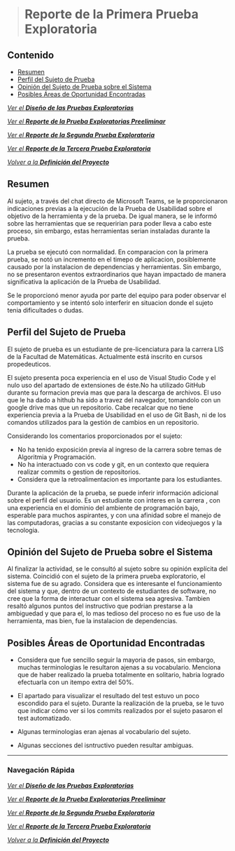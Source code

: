 > # Reporte de la Primera Prueba Exploratoria

## Contenido
- [Resumen](#resumen)
- [Perfil del Sujeto de Prueba](#perfil-del-sujeto-de-prueba)
- [Opinión del Sujeto de Prueba sobre el Sistema](#opinión-del-sujeto-de-prueba-sobre-el-sistema)
- [Posibles Áreas de Oportunidad Encontradas](#posibles-áreas-de-oportunidad-encontradas)

[*Ver el **Diseño de las Pruebas Exploratorias***](../Exploratory%20Test%20Design.md)

[*Ver el **Reporte de la Prueba Exploratorias Preeliminar***](./Preeliminary%20Exploratory%20Test%20Report.md)

[*Ver el **Reporte de la Segunda Prueba Exploratoria***](./2nd%20Exploratory%20Test%20Report.md)

[*Ver el **Reporte de la Tercera Prueba Exploratoria***](./3rd%20Exploratory%20Test%20Report.md)

[*Volver a la **Definición del Proyecto***](../../README.md)

## Resumen 

Al sujeto, a través del chat directo de Microsoft Teams, se le proporcionaron indicaciones previas a la ejecución de la Prueba de Usabilidad sobre el objetivo de la herramienta y de la prueba.
De igual manera, se le informó sobre las herramientas que se requeririan para poder lleva a cabo este proceso, sin embargo, estas herramientas serian instaladas durante la prueba. 

La prueba se ejecutó con normalidad.  En comparacion con la primera prueba, se notó un incremento en el timepo de aplicacion, posiblemente causado por la instalacion de dependencias y herramientas. Sin embargo,
no se presentaron eventos extraordinarios que hayan impactado de manera significativa la aplicación de la Prueba de Usabilidad.

Se le proporcionó menor ayuda por parte del equipo para poder observar el comportamiento y se intentó solo interferir en situacion donde el sujeto tenia dificultades o dudas.

## Perfil del Sujeto de Prueba 

El sujeto de prueba es un estudiante de pre-licenciatura para la carrera LIS de la Facultad de Matemáticas. Actualmente está inscrito en cursos propedeuticos.

El sujeto presenta poca experiencia en el uso de Visual Studio Code y el nulo uso del apartado de extensiones de éste.No ha utilizado GitHub durante su formacion previa mas que para la descarga de archivos. El uso que le ha dado a hithub ha sido a travez del navegador, tomandolo con un google drive mas que un repositorio. Cabe recalcar que no tiene experiencia previa a la Prueba de Usabilidad en el uso de Git Bash, ni de los comandos utilizados para la gestión de cambios en un repositorio. 

Considerando los comentarios proporcionados por el sujeto: 

- No ha tenido exposición previa al ingreso de la carrera sobre temas de Algoritmia y Programación.
- No ha interactuado con vs code y git, en un contexto que requiera realizar commits o gestion de repositorios.
- Considera que la retroalimentacion es importante para los estudiantes.

Durante la aplicación de la prueba, se puede inferir información adicional sobre el perfil del usuario. Es un estudiante con interes en la carrera , con una experiencia en el dominio del ambiente de programación bajo, esperable para muchos aspirantes, y con una afinidad sobre el manejo de las computadoras, gracias a su constante exposicion con videojuegos y la tecnologia.

## Opinión del Sujeto de Prueba sobre el Sistema 

Al finalizar la actividad, se le consultó al sujeto sobre su opinión explícita del sistema. Coincidió con el sujeto de la primera prueba exploratorio, el sistema fue de su agrado. Considera que es interesante el funcionamiento del sistema y que, dentro de un contexto de estudiantes de software,
no cree que la forma de interactuar con el sistema sea agresiva. Tambien resaltó algunos puntos del instructivo que podrian prestarse a la ambiguedad y que para el, lo mas tedioso del proceso no es fue uso de la herramienta, mas bien, fue la instalacion de dependencias. 

## Posibles Áreas de Oportunidad Encontradas 

- Considera que fue sencillo seguir la mayoria de pasos, sin embargo, muchas terminologias le resultaron ajenas a su vocabulario. Menciona que de haber realizado la prueba totalmente en solitario, habria logrado efectuarla con un itempo extra del 50%.

- El apartado para visualizar el resultado del test estuvo un poco escondido para el sujeto. Durante la realización de la prueba, se le tuvo que indicar cómo ver si los commits realizados por el sujeto pasaron el test automatizado.

- Algunas terminologias eran ajenas al vocabulario del sujeto.

- Algunas secciones del isntructivo pueden resultar ambiguas.

---
### Navegación Rápida

[*Ver el **Diseño de las Pruebas Exploratorias***](../Exploratory%20Test%20Design.md)

[*Ver el **Reporte de la Prueba Exploratorias Preeliminar***](./Preeliminary%20Exploratory%20Test%20Report.md)

[*Ver el **Reporte de la Segunda Prueba Exploratoria***](./2nd%20Exploratory%20Test%20Report.md)

[*Ver el **Reporte de la Tercera Prueba Exploratoria***](./3rd%20Exploratory%20Test%20Report.md)

[*Volver a la **Definición del Proyecto***](../../README.md)